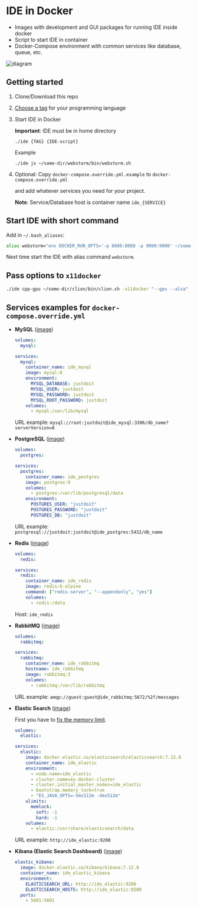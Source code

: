 # IDE in Docker

* Images with development and GUI packages for running IDE inside docker
* Script to start IDE in container
* Docker-Compose environment with common services like database, queue, etc.

![diagram](diagram.png)

## Getting started

1. Clone/Download this repo
2. [Choose a tag](https://hub.docker.com/r/01e9/ide/tags) for your programming language
3. Start IDE in Docker

    **Important**: IDE must be in home directory

    `./ide {TAG} {IDE-script}`

    Example

    `./ide js ~/some-dir/webstorm/bin/webstorm.sh`

4. Optional: Copy `docker-compose.override.yml.example` to `docker-compose.override.yml`

   and add whatever services you need for your project.

   **Note**: Service/Database host is container name `ide_{SERVICE}`

## Start IDE with short command

Add in `~/.bash_aliases`:

```sh
alias webstorm="env DOCKER_RUN_OPTS='-p 8080:8080 -p 9000:9000' ~/some-dir/docker-ide/ide js ~/another-dir/webstorm/bin/webstorm.sh"
```

Next time start the IDE with alias command `webstorm`.

## Pass options to `x11docker`

```sh
./ide cpp-gpu ~/some-dir/clion/bin/clion.sh -x11docker "--gpu --alsa"
```

## Services examples for `docker-compose.override.yml`

* **MySQL** ([image](https://hub.docker.com/_/mysql))

    ```yaml
    volumes:
      mysql:

    services:
      mysql:
        container_name: ide_mysql
        image: mysql:8
        environment:
          MYSQL_DATABASE: justdoit
          MYSQL_USER: justdoit
          MYSQL_PASSWORD: justdoit
          MYSQL_ROOT_PASSWORD: justdoit
        volumes:
          - mysql:/var/lib/mysql
    ```

    URL example: `mysql://root:justdoit@ide_mysql:3306/db_name?serverVersion=8`

* **PostgreSQL** ([image](https://hub.docker.com/_/postgres))

    ```yaml
    volumes:
      postgres:

    services:
      postgres:
        container_name: ide_postgres
        image: postgres:9
        volumes:
          - postgres:/var/lib/postgresql/data
        environment:
          POSTGRES_USER: "justdoit"
          POSTGRES_PASSWORD: "justdoit"
          POSTGRES_DB: "justdoit"
    ```

    URL example: `postgresql://justdoit:justdoit@ide_postgres:5432/db_name`

* **Redis** ([image](https://hub.docker.com/_/redis))

    ```yaml
    volumes:
      redis:

    services:
      redis:
        container_name: ide_redis
        image: redis:6-alpine
        command: ["redis-server", "--appendonly", "yes"]
        volumes:
          - redis:/data
    ```

    Host: `ide_redis`

* **RabbitMQ** ([image](https://hub.docker.com/_/rabbitmq))

    ```yaml
    volumes:
      rabbitmq:

    services:
      rabbitmq:
        container_name: ide_rabbitmq
        hostname: ide_rabbitmq
        image: rabbitmq:3
        volumes:
          - rabbitmq:/var/lib/rabbitmq
    ```

    URL example: `amqp://guest:guest@ide_rabbitmq:5672/%2f/messages`

* **Elastic Search** ([image](https://www.docker.elastic.co/r/elasticsearch))

    First you have to [fix the memory limit](https://stackoverflow.com/a/59267523/8766845).

    ```yaml
    volumes:
      elastic:

    services:
      elastic:
        image: docker.elastic.co/elasticsearch/elasticsearch:7.12.0
        container_name: ide_elastic
        environment:
          - node.name=ide_elastic
          - cluster.name=es-docker-cluster
          - cluster.initial_master_nodes=ide_elastic
          - bootstrap.memory_lock=true
          - "ES_JAVA_OPTS=-Xms512m -Xmx512m"
        ulimits:
          memlock:
            soft: -1
            hard: -1
        volumes:
          - elastic:/usr/share/elasticsearch/data
    ```

    URL example: `http://ide_elastic:9200`

* **Kibana (Elastic Search Dashboard)** ([image](https://www.docker.elastic.co/r/kibana))

    ```yaml
    elastic_kibana:
      image: docker.elastic.co/kibana/kibana:7.12.0
      container_name: ide_elastic_kibana
      environment:
        ELASTICSEARCH_URL: http://ide_elastic:9200
        ELASTICSEARCH_HOSTS: http://ide_elastic:9200
      ports:
        - 5601:5601
    ```
